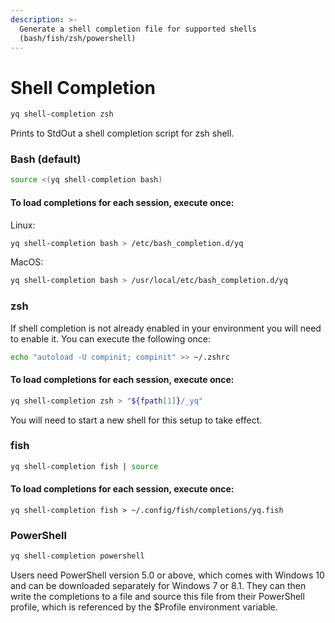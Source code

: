 ```yaml
---
description: >-
  Generate a shell completion file for supported shells
  (bash/fish/zsh/powershell)
---
```


# Shell Completion

```bash
yq shell-completion zsh
```

Prints to StdOut a shell completion script for zsh shell.

### Bash (default)

```bash
source <(yq shell-completion bash)
```

#### To load completions for each session, execute once:

Linux:

```bash
yq shell-completion bash > /etc/bash_completion.d/yq 
```

MacOS:

```bash
yq shell-completion bash > /usr/local/etc/bash_completion.d/yq
```

### zsh

If shell completion is not already enabled in your environment you will need to enable it.  You can execute the following once:

```bash
echo "autoload -U compinit; compinit" >> ~/.zshrc
```

#### To load completions for each session, execute once:

```bash
yq shell-completion zsh > "${fpath[1]}/_yq"
```

You will need to start a new shell for this setup to take effect.

### fish

```bash
yq shell-completion fish | source
```

#### To load completions for each session, execute once:

```
yq shell-completion fish > ~/.config/fish/completions/yq.fish
```

### PowerShell

```bash
yq shell-completion powershell
```

Users need PowerShell version 5.0 or above, which comes with Windows 10 and can be downloaded separately for Windows 7 or 8.1. They can then write the completions to a file and source this file from their PowerShell profile, which is referenced by the $Profile environment variable.
